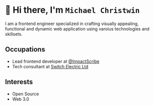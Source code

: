 # 👋 Hi there, I'm `Michael Christwin`
I am a frontend engineer specialized in crafting visually appealing, functional and dynamic web application using varoius technologies and skillsets.

## Occupations
- Lead frontend developer at [@ImpactScribe](https://github.com/ImpactScribe)
- Tech consultant at [Switch Electric Ltd]()

## Interests
- Open Source
- Web 3.0




